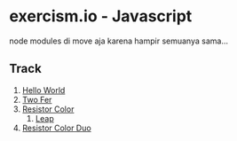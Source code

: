 # exercism.io - Javascript

node modules di move aja karena hampir semuanya sama...

## Track

1. [Hello World]()
2. [Two Fer]()
3. [Resistor Color]()
    1. [Leap]()
4. [Resistor Color Duo]()
